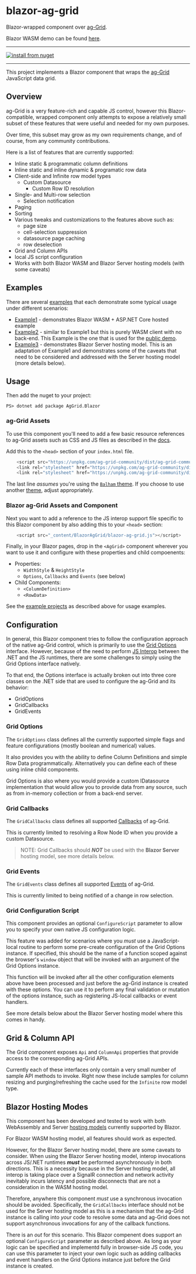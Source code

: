 # blazor-ag-grid
Blazor-wrapped component over [ag-Grid](https://github.com/ag-grid/ag-grid).

Blazor WASM demo can be found [here](https://blog.bkkr.us/blazor-ag-grid).

----
[![install from nuget](https://img.shields.io/nuget/v/AgGrid.Blazor.svg?style=flat-square)](https://www.nuget.org/packages/AgGrid.Blazor)

<!-- FUTURE when we publish to nuget.org
[![Nuget  Release](https://img.shields.io/nuget/v/BlazorAgGrid)](https://www.nuget.org/packages/Zyborg.AWS.Lambda.Kerberos/)
-->

----

This project implements a Blazor component that wraps the [ag-Grid](https://www.ag-grid.com/)
JavaScript data grid.

## Overview

ag-Grid is a very feature-rich and capable JS control, however this Blazor-compatible,
wrapped component only attempts to expose a relatively small subset of these features
that were useful and needed for my own purposes.

Over time, this subset may grow as my own requirements change, and of course, from any
community contributions.

Here is a list of features that are currently supported:

* Inline static & programmatic column definitions
* Inline static and inline dynamic & programatic row data
* Client-side and Infinite row model types
  * Custom Datasource
    * Custom Row ID resolution
* Single- and Multi-row selection
  * Selection notification
* Paging
* Sorting
* Various tweaks and customizations to the features above such as:
  * page size
  * cell-selection suppression
  * datasource page caching
  * row deselection
* Grid and Column APIs
* local JS script configuration
* Works with both Blazor WASM and Blazor Server hosting models
  (with some caveats)

## Examples

There are several [examples](src/examples) that each demonstrate
some typical usage under different scenarios:

* [Example1](src/examples/Example1) - demonstrates
  Blazor WASM + ASP.NET Core hosted example
* [Example2](src/examples/Example2) - similar to Example1 but this
  is purely WASM client with no back-end.  This Example is the one
  that is used for the [public demo](https://blog.bkkr.us/blazor-ag-grid/).
* [Example3](src/examples/Example3) - demonstrates Blazor Server
  hosting model.  This is an adaptation of Example1 and
  demonstrates some of the caveats that need to be considered
  and addressed with the Server hosting model (more details below).

## Usage

Then add the nuget to your project:

```pwsh
PS> dotnet add package AgGrid.Blazor
```

### ag-Grid Assets

To use this component you'll need to add a few basic resource
references to ag-Grid assets such as CSS and JS files as described
in the [docs](https://www.ag-grid.com/javascript-grid/#add-ag-grid-to-your-project).

Add this to the `<head>` section of your `index.html` file.

```javascript
    <script src="https://unpkg.com/ag-grid-community/dist/ag-grid-community.min.noStyle.js"></script>
    <link rel="stylesheet" href="https://unpkg.com/ag-grid-community/dist/styles/ag-grid.css">
    <link rel="stylesheet" href="https://unpkg.com/ag-grid-community/dist/styles/ag-theme-balham.css">
```

The last line _assumes_ you're using the [`Balham` theme](https://www.ag-grid.com/javascript-grid-themes-provided/#balham-themes).
If you choose to use another [theme](https://www.ag-grid.com/javascript-grid-styling/),
adjust appropriately.

### Blazor ag-Grid Assets and Component

Next you want to add a reference to the JS interop support file
specific to this Blazor component by also adding this to your
`<head>` section:

```javascript
    <script src="_content/BlazorAgGrid/blazor-ag-grid.js"></script>
```

Finally, in your Blazor pages, drop in the `<AgGrid>` component
wherever you want to use it and configure with these properties
and child compoenents:

* Properties:
  * `WidthStyle` & `HeightStyle`
  * `Options`, `Callbacks` and `Events` (see below)
* Child Components:
  * `<ColumnDefinition>`
  * `<RowData>`

See the [example projects](src/examples) as described above for
usage examples.

## Configuration

In general, this Blazor component tries to follow the configuration
approach of the native ag-Grid control, which is primarily to use the
[Grid Options](https://www.ag-grid.com/javascript-grid-reference-overview/#grid-options) interface.
However, because of the need to perform
[JS Interop](https://docs.microsoft.com/en-us/aspnet/core/blazor/javascript-interop?view=aspnetcore-3.1) between the .NET and the JS
runtimes, there are some challenges to simply using the Grid Options
interface natively.

To that end, the Options interface is actually broken out into three
core classes on the .NET side that are used to configure the ag-Grid
and its behavior:

* GridOptions
* GridCallbacks
* GridEvents

### Grid Options

The `GridOptions` class defines all the currently supported simple
flags and feature configurations (mostly boolean and numerical) values.

It also provides you with the ability to define Column Definitions
and simple Row Data programmatically.  Alternatively you can define
each of these using inline child components.

Grid Options is also where you would provide a custom IDatasource
implementation that would allow you to provide data from any source,
such as from in-memory collection or from a back-end server.

### Grid Callbacks

The `GridCallbacks` class defines all supported [Callbacks](https://www.ag-grid.com/javascript-grid-callbacks/)
of ag-Grid.

This is currently limited to resolving a Row Node ID when you provide
a custom Datasource.

> NOTE: Grid Callbacks should ***NOT*** be used with the **Blazor Server** hosting model, see more details below.

### Grid Events

The `GridEvents` class defines all supported [Events](https://www.ag-grid.com/javascript-grid-events/)
of ag-Grid.

This is currently limited to being notified of a change in row
selection.

### Grid Configuration Script

This component provides an optional `ConfigureScript` parameter
to allow you to specify your own native JS configuration logic.

This feature was added for scenarios where you *must* use a
JavaScript-local routine to perform some pre-create configuration
of the Grid Options instance.  If specified, this should be the
name of a function scoped against the browser's `window` object
that will be invoked with an argument of the Grid Options instance.

This function will be invoked after all the other configuration
elements above have been processed and just before the ag-Grid
instance is created with these options.  You can use it to perform
any final validation or mutation of the options instance, such as
registering JS-local callbacks or event handlers.

See more details below about the Blazor Server hosting model where
this comes in handy.

## Grid & Column API

The Grid component exposes `Api` and `ColumnApi` properties that
provide access to the corresponding ag-Grid APIs.

Currently each of these interfaces only contain a very small
number of sample API methods to invoke.  Right now these include
samples for column resizing and purging/refreshing the cache used
for the `Infinite` row model type.

## Blazor Hosting Modes

This component has been developed and tested to work with both
WebAssembly and Server [hosting models](https://docs.microsoft.com/en-us/aspnet/core/blazor/hosting-models?view=aspnetcore-3.1)
currently supported by Blazor.

For Blazor WASM hosting model, all features should work as expected.

However, for the Blazor Server hosting model, there are some caveats to
consider.  When using the Blazor Server hosting model, interop
invocations across JS/.NET runtimes ***must*** be performed
asynchronously in both directions.  This is a necessity because in the
Server hosting model, all interop is taking place over a SignalR
connection and network activity inevitably incurs latency and possible
disconnects that are not a consideration in the WASM hosting model.

Therefore, anywhere this component _must_ use a synchronous invocation
should be avoided.  Specifically, the `GridCallbacks` interface should
not be used for the Server hosting model as this is a mechanism that
the ag-Grid instance is calling into _your_ code to resolve some data
and ag-Grid does not support asynchronous invocations for any of the
callback functions.

There is an _out_ for this scenario.  This Blazor compenent does
support an optional `ConfigureScript` parameter as described above.
As long as your logic can be specified and implementd fully in
browser-side JS code, you can use this parameter to inject your own
logic such as adding callbacks and event handlers on the Grid Options
instance just before the Grid instance is created.
